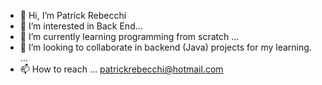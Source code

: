 - 👋 Hi, I’m Patrick Rebecchi
- 👀 I’m interested in Back End...
- 🌱 I’m currently learning programming from scratch ... 
- 💞️ I’m looking to collaborate in backend (Java) projects for my learning. ...
- 📫 How to reach ...
patrickrebecchi@hotmail.com
<!---
PatrickRebecchi/PatrickRebecchi is a ✨ special ✨ repository because its `README.md` (this file) appears on your GitHub profile.
You can click the Preview link to take a look at your changes.
--->
